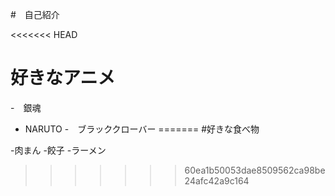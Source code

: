 #　自己紹介

<<<<<<< HEAD
# 好きなアニメ

-　銀魂
-  NARUTO
-　ブラッククローバー
=======
#好きな食べ物

-肉まん
-餃子
-ラーメン
>>>>>>> 60ea1b50053dae8509562ca98be24afc42a9c164
